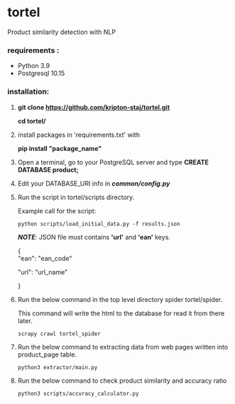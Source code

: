 # tortel
Product similarity detection with NLP

### requirements  :  
* Python 3.9
* Postgresql 10.15

### installation:

1. **git clone https://github.com/kripton-staj/tortel.git**
   
   **cd tortel/**

   
2. install packages in 'requirements.txt' with

     **pip install "package_name"**


3. Open a terminal, go to your PostgreSQL server and type
**CREATE DATABASE product;**
   

4. Edit your DATABASE_URI info in ***common/config.py***


5. Run the script in tortel/scripts directory.
   
   Example call for the script:
    ```
    python scripts/load_initial_data.py -f results.json
    ```
    ***NOTE***: JSON file must contains **'url'** and **'ean'** keys.

    {  
    "ean": "ean_code"
      
    "url": "url_name"

     }


6. Run the below command in the top level directory spider tortel/spider.
   
   This command will write the html to the database for read it from there later.
      
   ```
   scrapy crawl tortel_spider
   ```


7. Run the below command to extracting data from web pages written into product_page table.

   ```
   python3 extractor/main.py
   ```


8. Run the below command to check product similarity and accuracy ratio
    
   ```
   python3 scripts/accuracy_calculator.py
   ```






